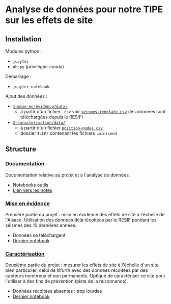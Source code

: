 # Analyse de données pour notre TIPE sur les effets de site

## Installation

Modules python :
- `jupyter`
- `obspy` (privilégier conda)

Démarrage :
- `jupyter notebook`

Ajout des données :
- [`1-mise-en-evidence/data/`](1-mise-en-evidence/data/)
    - à partir d'un fichier `.csv` voir [`seismes-template.csv`](1-mise-en-evidence/data/seismes-template.csv) (les données sont téléchargées depuis le RESIF)
- [`2-caracterisation/data/`](2-caracterisation/data/)
    - à partir d'un fichier [`position-nodes.csv`](2-caracterisation/data/position-nodes.csv)
    - dossier `ILLF/` contenant les fichiers `.miniseed`

## Structure

### [Documentation](0-documentation/)

Documentation relative au projet et à l'analyse de données.

- Notebooks outils
- [Lien vers les notes](0-documentation/notes.md)

### [Mise en évidence](1-mise-en-evidence/)

Première partie du projet : mise en évidence des effets de site à l'échelle de l'Alsace.
Utilisation des données déjà récoltées par le RESIF pendant les séismes des 10 dernières années.

- Données se téléchargent
- [Dernier notebook](1-mise-en-evidence/comparaison-stations.ipynb)

### [Caractérisation](2-caracterisation/)

Deuxième partie du projet : mesurer les effets de site à l'échelle d'un site bien particulier, celui de Illfurth avec des données récoltées par des capteurs nombreux et non permanents. Optique de caractériser ce site pour l'utiliser à des fins de prévention (piste de la raisonnance).

- Données récoltées absentes : trop lourdes
- [Dernier notebook](2-caracterisation/caracterisation.ipynb)